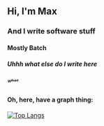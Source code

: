 ## Hi, I'm Max
### And I write software stuff
#### Mostly Batch
##### Uhhh what else do I write here
##### ᵂʰᵃᵗ
###
#### Oh, here, have a graph thing:
[![Top Langs](https://github-readme-stats.vercel.app/api/top-langs/?username=Maxwell-Fisher&layout=donut&theme=panda&count_private=true&langs_count=16)](https://github.com/anuraghazra/github-readme-stats)
